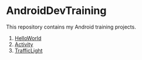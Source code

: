 # AndroidDevTraining
This repository contains my Android training projects.

1. [HelloWorld](https://github.com/DimaDerepa/AndroidDevTraining/tree/master/HelloWorld_1)
2. [Activity](https://github.com/DimaDerepa/AndroidDevTraining/tree/master/Activity_2)
3. [TrafficLight](https://github.com/DimaDerepa/AndroidDevTraining/tree/master/TrafficLight)

